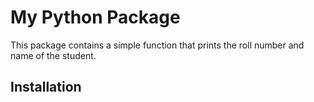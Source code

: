 # My Python Package

This package contains a simple function that prints the roll number and name of the student.

## Installation

